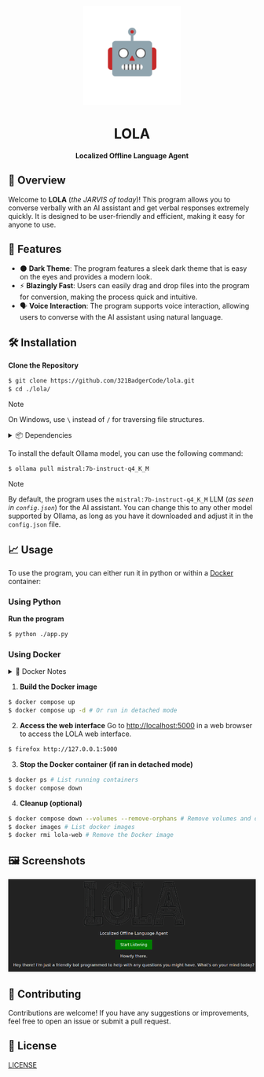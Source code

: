 <p align="center">
	<img src="./asset/logo.png" alt="LOLA logo" width="200" height="200">
</p>

<h1 align="center">LOLA</h1>

<p align="center">
	<strong>Localized Offline Language Agent</strong>
</p>

## 🚀 Overview

Welcome to **LOLA** (*the JARVIS of today*)! This program allows you to converse verbally with an AI assistant and get verbal responses extremely quickly. It is designed to be user-friendly and efficient, making it easy for anyone to use.

## 🎨 Features

- 🌑 **Dark Theme**: The program features a sleek dark theme that is easy on the eyes and provides a modern look.
- ⚡ **Blazingly Fast**: Users can easily drag and drop files into the program for conversion, making the process quick and intuitive.
- 🗣️ **Voice Interaction**: The program supports voice interaction, allowing users to converse with the AI assistant using natural language.

## 🛠️ Installation

**Clone the Repository**
```sh
$ git clone https://github.com/321BadgerCode/lola.git
$ cd ./lola/
```
> [!NOTE]
> On Windows, use `\` instead of `/` for traversing file structures.

<details>

<summary>📦 Dependencies</summary>

- **Python Packages**: The program uses several Python packages. You can install them using pip:
```sh
$ pip install -r requirements.txt
```
- **Ollama**: The program requires [Ollama](https://ollama.com/) to be installed.
```sh
$ curl -fsSL https://ollama.com/install.sh | sh
```

</details>

To install the default Ollama model, you can use the following command:
```sh
$ ollama pull mistral:7b-instruct-q4_K_M
```

> [!NOTE]
> By default, the program uses the `mistral:7b-instruct-q4_K_M` LLM (*as seen in `config.json`*) for the AI assistant. You can change this to any other model supported by Ollama, as long as you have it downloaded and adjust it in the `config.json` file.

## 📈 Usage

To use the program, you can either run it in python or within a [Docker](https://www.docker.com/) container:

### Using Python

**Run the program**
```sh
$ python ./app.py
```

### Using Docker

<details>

<summary>📝 Docker Notes</summary>

1. Ensure you have Docker installed on your system. You can find installation instructions on the [Docker website](https://docs.docker.com/get-docker/).
2. The program uses Docker Compose to manage the container. Make sure you have Docker Compose installed as well.
3. The program uses the `docker compose` command, which is the newer syntax for Docker Compose. If you have an older version of Docker Compose, you may need to use `docker-compose` instead.
4. Some helpful commands:
```sh
$ groups # Check your user groups (you should see `docker` in the list)
$ newgrp docker # Create a new group session with the `docker` group
$ sudo usermod -aG docker $USER && sudo reboot # Add your user to the Docker group and reboot
$ docker builder prune # Clean up unused Docker build cache
```

</details>

1. **Build the Docker image**
```sh
$ docker compose up
$ docker compose up -d # Or run in detached mode
```

2. **Access the web interface**
Go to [http://localhost:5000](http://127.0.0.1:5000) in a web browser to access the LOLA web interface.
```sh
$ firefox http://127.0.0.1:5000
```

3. **Stop the Docker container (if ran in detached mode)**
```sh
$ docker ps # List running containers
$ docker compose down
```

4. **Cleanup (optional)**
```sh
$ docker compose down --volumes --remove-orphans # Remove volumes and orphan containers
$ docker images # List docker images
$ docker rmi lola-web # Remove the Docker image
```

## 🖼️ Screenshots

<p align="center">
	<img src="./asset/ex.png" alt="Example" width="600">
</p>

## 🤝 Contributing

Contributions are welcome! If you have any suggestions or improvements, feel free to open an issue or submit a pull request.

## 📜 License

[LICENSE](./LICENSE)